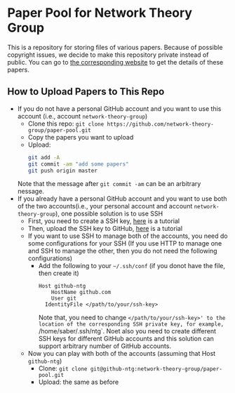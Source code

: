 # Paper Pool for Network Theory Group

This is a repository for storing files of various papers. Because of possible copyright issues, we decide to make this repository private instead of public. You can go to [the corresponding website](https://network-theory-group.github.io/) to get the details of these papers.


## How to Upload Papers to This Repo

+ If you do not have a personal GitHub account and you want to use this account (i.e., account `network-theory-group`)
    + Clone this repo: `git clone https://github.com/network-theory-group/paper-pool.git`
    + Copy the papers you want to upload
    + Upload:
      ```bash
      git add -A
      git commit -am "add some papers"
      git push origin master
      ```
     Note that the message after `git commit -am` can be an arbitrary nessage.
+ If you already have a personal GitHub account and you want to use both of the two accounts(i.e., your personal account and account `network-theory-group`), one possible solution is to use SSH
    + First, you need to create a SSH key, [here](https://help.github.com/articles/generating-a-new-ssh-key-and-adding-it-to-the-ssh-agent/) is a tutorial
    + Then, upload the SSH key to GitHub, [here](https://help.github.com/articles/adding-a-new-ssh-key-to-your-github-account/) is a tutorial
    + If you want to use SSH to manage both of the accounts, you need do some configurations for your SSH (If you use HTTP to manage one and SSH to manage the other, then you do not need the following configurations)
        + Add the following to your `~/.ssh/conf` (if you donot have the file, then create it)
          ```
          Host github-ntg
              HostName github.com
              User git
            IdentityFile </path/to/your/ssh-key>
          ```
          Note that, you need to change `</path/to/your/ssh-key>' to the location of the corresponding SSH private key, for example, `/home/saber/.ssh/ntg`. Noet also you need to create different SSH keys for different GitHub accounts and this solution can support arbitrary number of GitHub accounts.
    + Now you can play with both of the accounts (assuming that Host `github-ntg`)
        + Clone: `git clone git@github-ntg:network-theory-group/paper-pool.git`
        + Upload: the same as before



